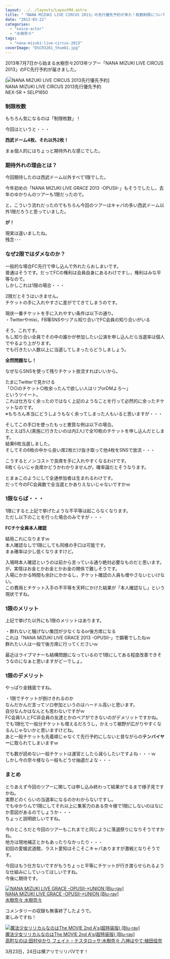 ```yaml
---
layout: ../../layouts/LayoutMd.astro
title: "「NANA MIZUKI LIVE CIRCUS 2013」の先行優先予約が来た！枚数制限についていろいろ・・・"
date: "2013-03-22"
categories: 
  - "voice-actor"
  - "水樹奈々"
tags: 
  - "nana-mizuki-live-circus-2013"
coverImage: "DSC03281_thumb1.jpg"
---
```


2013年7月7日から始まる水樹奈々2013年ツアー「NANA MIZUKI LIVE CIRCUS 2013」のFC先行予約が届きました。

[![NANA MIZUKI LIVE CIRCUS 2013先行優先予約](/archive/images/DSC03281_thumb.jpg "NANA MIZUKI LIVE CIRCUS 2013先行優先予約")]  
NANA MIZUKI LIVE CIRCUS 2013先行優先予約  
NEX-5R + SELP1650

### 制限枚数

もちろん気になるのは「制限枚数」！

今回はというと・・・

**西武ドーム4枚、それ以外2枚！**

まぁ個人的にはちょっと期待外れな感じでした。

### 期待外れの理由とは？

今回期待したのは西武ドーム以外すべて1限でした。

今年初めの「NANA MIZUKI LIVE _GRACE_ 2013 -OPUSII-」もそうでしたし，去年のゆかりんのツアーも1限だったので。

と，こういう流れだったのでもちろん今回のツアーはキャパの多い西武ドーム以外1限だろうと思っていました。

**が！**

現実は違いましたね。  
残念･･･

### なぜ2限ではダメなのか？

一般的な場合FC先行で申し込んで外れたらおしまいです。  
普通はそうです。だってFCの権利は会員自身にあるわけですし，権利はみな平等なので。  
しかしこれは1限の場合・・・

2限だとそうはいきません。  
チケットの手に入れやすさに差がでてきてしまうのです。

現状一番チケットを手に入れやすい条件は以下の通り。  
・Twitterやmixi，FB等SNSやリアル知り合いでFC会員の知り合いがいる

そう，これです。  
もし知り合い全員でその中の誰かが参加したい公演を申し込んだら当選率は個人でやるより上がります。  
でも行きたい人数以上に当選してしまったらどうしましょう。

**全然問題なし！**

なぜならSNSを使って残りチケット放流すればいいから。

たまにTwitterで見かける  
「○○のチケット○枚余ったんで欲しい人はリプorDMよろ～」  
というツイート。  
これは仕方なく余ったのではなく上記のようなことを行って必然的に余ったチケットなのです。  
※もちろん本当にどうしようもなく余ってしまった人もいると思いますが・・・

そしてこの手口を使ったもっと悪質な例は以下の場合。  
たとえば5人(実施に行きたいのは内2人)で全10枚のチケットを申し込んだとします。  
結果6枚当選しました。  
そしてその6枚の中から良い席2枚だけ抜き取って他4枚をSNSで放流・・・

こうするとノンコストで良席を手に入れやすくなるわけです。  
6枚くらいじゃ良席かどうかわかりませんが，確率論だとそうなります。

とまぁこのようにして全通参加者は生まれるわけです。  
だって今のFC会員数で全当選とかありえないじゃないですかｗ

### 1限ならば・・・

1限にすると上記で挙げたような不平等は起こらなくなります。  
ただし以下のことを行った場合のみですが・・・

**FCチケ全員本人確認**

結局これになりますｗ  
本人確認なしで1限にしても同様の手口は可能です。  
まぁ確率は少し低くなりますけど。

入場時本人確認というのは前から言っている通り絶対必要なものだと思います。  
が，実情はお金とかお金とかお金の関係で難しそうです。  
入場にかかる時間も余計にかかるし，チケット確認の人員も増やさないといけない。  
この費用とチケット入手の不平等を天秤にかけた結果が「本人確認なし」という現状ですね。

### 1限のメリット

上記で挙げた以外にも1限のメリットはあります。

・群れないと騒げない集団が少なくなるor後方席になる  
これは「NANA MIZUKI LIVE GRACE 2013 -OPUSII-」で顕著でしたねｗ  
群れたい人は一般で後方席に行ってくださいｗ

最近はライブマナーも結構問題になっているので1限にしてある程度改善できそうなのになぁと思いますがどーでしょ。

### 1限のデメリット

やっぱり金銭面ですね。

・1限でチケットが捌けきれるのか  
なんだかんだ言ってソロ参加というのはハードル高いと思います。  
自分なんかはなんとも思わないですがｗ  
FC会員1人とFC非会員の友達とかのペアができないのがデメリットですかね。  
でも1限化で一般分チケットも増えるだろうし，かえって裾野が広がりやすくなるんじゃないかと思いますけどね。  
あと一般チケットも先着順じゃなくて先行予約にしないと昔ながらの**テンバイヤー**に取られてしまいますｗ

でも数が読めない一般チケットは運営としたら減らしたいですよね・・・ｗ  
しかし今の奈々様なら一般もどうせ抽選だよな・・・

### まとめ

とりあえず今回のツアーに関しては申し込み終わって結果がでるまで様子見ですかね。  
実際どのくらいの当選率になるのかわからないですし。  
でもゆかりんで1限にしてそれ以上に集客力のある奈々様で1限にしないのはなにか意図があるのでしょうか・・・  
ちょっと説明欲しいですね。

今のところだと今回のツアーもこれまでと同じように落選祭りになりそうですかね。  
地方は現地補正とかもあったりなかったり・・・  
初回の愛媛武道館，ラスト愛知はそこそこキャパありますが激戦となりそうです。

今回はもう仕方ないですがもうちょっと平等にチケットが行き渡らせられるような仕組みにしていってほしいですね。  
今後に期待です。

[![NANA MIZUKI LIVE GRACE -OPUSII-×UNION [Blu-ray]](/archive/images/no-image-no-ciu._AA160_.gif)  
NANA MIZUKI LIVE GRACE -OPUSII-×UNION \[Blu-ray\]  
水樹奈々 水樹奈々](https://www.amazon.co.jp/exec/obidos/ASIN/B00BHJGQT2/mizuka123-22/ref=nosim)

コメンタリーの収録も無事終了したようで。  
楽しみですね！

[![魔法少女リリカルなのはThe MOVIE 2nd A's(超特装版) [Blu-ray]](/archive/images/612IabvjaLL._SL160_.jpg)  
魔法少女リリカルなのはThe MOVIE 2nd A's(超特装版) \[Blu-ray\]  
高町なのは:田村ゆかり フェイト・テスタロッサ:水樹奈々 八神はやて:植田佳奈](https://www.amazon.co.jp/exec/obidos/ASIN/B00B1YFOUK/mizuka123-22/ref=nosim)

3月23日，24日は横アリでリリパⅤです！
